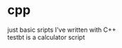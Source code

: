 # cpp
just basic sripts I've written with C++                                                                                            
testbt is a calculator script
